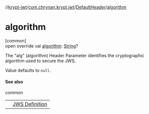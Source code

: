 //[krypt-jwt](../../../index.md)/[com.chrynan.krypt.jwt](../index.md)/[DefaultHeader](index.md)/[algorithm](algorithm.md)

# algorithm

[common]\
open override val [algorithm](algorithm.md): [String](https://kotlinlang.org/api/latest/jvm/stdlib/kotlin/-string/index.html)?

The &quot;alg&quot; (algorithm) Header Parameter identifies the cryptographic algorithm used to secure the JWS.

Value defaults to `null`.

#### See also

common

| | |
|---|---|
|  | [JWS Definition](https://datatracker.ietf.org/doc/html/rfc7515#section-4.1.1) |
